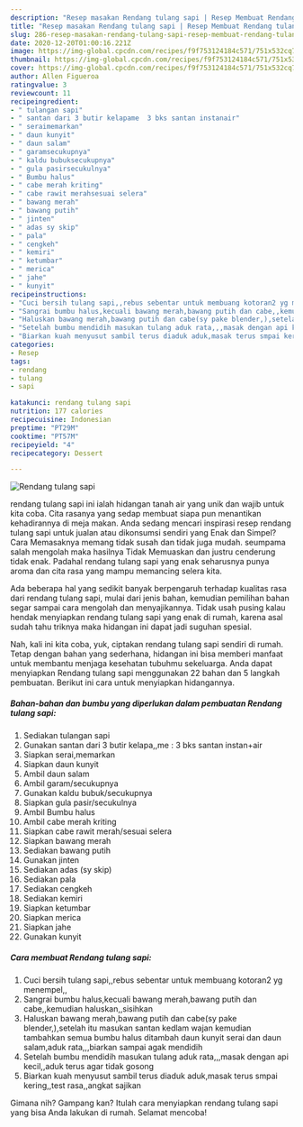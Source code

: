```yaml
---
description: "Resep masakan Rendang tulang sapi | Resep Membuat Rendang tulang sapi Yang Mudah Dan Praktis"
title: "Resep masakan Rendang tulang sapi | Resep Membuat Rendang tulang sapi Yang Mudah Dan Praktis"
slug: 286-resep-masakan-rendang-tulang-sapi-resep-membuat-rendang-tulang-sapi-yang-mudah-dan-praktis
date: 2020-12-20T01:00:16.221Z
image: https://img-global.cpcdn.com/recipes/f9f753124184c571/751x532cq70/rendang-tulang-sapi-foto-resep-utama.jpg
thumbnail: https://img-global.cpcdn.com/recipes/f9f753124184c571/751x532cq70/rendang-tulang-sapi-foto-resep-utama.jpg
cover: https://img-global.cpcdn.com/recipes/f9f753124184c571/751x532cq70/rendang-tulang-sapi-foto-resep-utama.jpg
author: Allen Figueroa
ratingvalue: 3
reviewcount: 11
recipeingredient:
- " tulangan sapi"
- " santan dari 3 butir kelapame  3 bks santan instanair"
- " seraimemarkan"
- " daun kunyit"
- " daun salam"
- " garamsecukupnya"
- " kaldu bubuksecukupnya"
- " gula pasirsecukulnya"
- " Bumbu halus"
- " cabe merah kriting"
- " cabe rawit merahsesuai selera"
- " bawang merah"
- " bawang putih"
- " jinten"
- " adas sy skip"
- " pala"
- " cengkeh"
- " kemiri"
- " ketumbar"
- " merica"
- " jahe"
- " kunyit"
recipeinstructions:
- "Cuci bersih tulang sapi,,rebus sebentar untuk membuang kotoran2 yg menempel,,"
- "Sangrai bumbu halus,kecuali bawang merah,bawang putih dan cabe,,kemudian haluskan,,sisihkan"
- "Haluskan bawang merah,bawang putih dan cabe(sy pake blender,),setelah itu masukan santan kedlam wajan kemudian tambahkan semua bumbu halus ditambah daun kunyit serai dan daun salam,aduk rata,,,biarkan sampai agak mendidih"
- "Setelah bumbu mendidih masukan tulang aduk rata,,,masak dengan api kecil,,aduk terus agar tidak gosong"
- "Biarkan kuah menyusut sambil terus diaduk aduk,masak terus smpai kering,,test rasa,,angkat sajikan"
categories:
- Resep
tags:
- rendang
- tulang
- sapi

katakunci: rendang tulang sapi 
nutrition: 177 calories
recipecuisine: Indonesian
preptime: "PT29M"
cooktime: "PT57M"
recipeyield: "4"
recipecategory: Dessert

---
```



![Rendang tulang sapi](https://img-global.cpcdn.com/recipes/f9f753124184c571/751x532cq70/rendang-tulang-sapi-foto-resep-utama.jpg)


rendang tulang sapi ini ialah hidangan tanah air yang unik dan wajib untuk kita coba. Cita rasanya yang sedap membuat siapa pun menantikan kehadirannya di meja makan.
Anda sedang mencari inspirasi resep rendang tulang sapi untuk jualan atau dikonsumsi sendiri yang Enak dan Simpel? Cara Memasaknya memang tidak susah dan tidak juga mudah. seumpama salah mengolah maka hasilnya Tidak Memuaskan dan justru cenderung tidak enak. Padahal rendang tulang sapi yang enak seharusnya punya aroma dan cita rasa yang mampu memancing selera kita.



Ada beberapa hal yang sedikit banyak berpengaruh terhadap kualitas rasa dari rendang tulang sapi, mulai dari jenis bahan, kemudian pemilihan bahan segar sampai cara mengolah dan menyajikannya. Tidak usah pusing kalau hendak menyiapkan rendang tulang sapi yang enak di rumah, karena asal sudah tahu triknya maka hidangan ini dapat jadi suguhan spesial.


Nah, kali ini kita coba, yuk, ciptakan rendang tulang sapi sendiri di rumah. Tetap dengan bahan yang sederhana, hidangan ini bisa memberi manfaat untuk membantu menjaga kesehatan tubuhmu sekeluarga. Anda dapat menyiapkan Rendang tulang sapi menggunakan 22 bahan dan 5 langkah pembuatan. Berikut ini cara untuk menyiapkan hidangannya.

<!--inarticleads1-->

##### Bahan-bahan dan bumbu yang diperlukan dalam pembuatan Rendang tulang sapi:

1. Sediakan  tulangan sapi
1. Gunakan  santan dari 3 butir kelapa,,me : 3 bks santan instan+air
1. Siapkan  serai,memarkan
1. Siapkan  daun kunyit
1. Ambil  daun salam
1. Ambil  garam/secukupnya
1. Gunakan  kaldu bubuk/secukupnya
1. Siapkan  gula pasir/secukulnya
1. Ambil  Bumbu halus
1. Ambil  cabe merah kriting
1. Siapkan  cabe rawit merah/sesuai selera
1. Siapkan  bawang merah
1. Sediakan  bawang putih
1. Gunakan  jinten
1. Sediakan  adas (sy skip)
1. Sediakan  pala
1. Sediakan  cengkeh
1. Sediakan  kemiri
1. Siapkan  ketumbar
1. Siapkan  merica
1. Siapkan  jahe
1. Gunakan  kunyit




<!--inarticleads2-->

##### Cara membuat Rendang tulang sapi:

1. Cuci bersih tulang sapi,,rebus sebentar untuk membuang kotoran2 yg menempel,,
1. Sangrai bumbu halus,kecuali bawang merah,bawang putih dan cabe,,kemudian haluskan,,sisihkan
1. Haluskan bawang merah,bawang putih dan cabe(sy pake blender,),setelah itu masukan santan kedlam wajan kemudian tambahkan semua bumbu halus ditambah daun kunyit serai dan daun salam,aduk rata,,,biarkan sampai agak mendidih
1. Setelah bumbu mendidih masukan tulang aduk rata,,,masak dengan api kecil,,aduk terus agar tidak gosong
1. Biarkan kuah menyusut sambil terus diaduk aduk,masak terus smpai kering,,test rasa,,angkat sajikan




Gimana nih? Gampang kan? Itulah cara menyiapkan rendang tulang sapi yang bisa Anda lakukan di rumah. Selamat mencoba!
